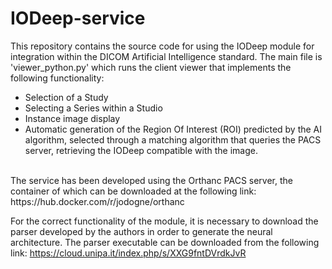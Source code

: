 # IODeep-service

This repository contains the source code for using the IODeep module for integration within the DICOM Artificial Intelligence standard. 
The main file is 'viewer_python.py' which runs the client viewer that implements the following functionality:
- Selection of a Study 
- Selecting a Series within a Studio
- Instance image display 
- Automatic generation of the Region Of Interest (ROI) predicted by the AI algorithm, selected through a matching algorithm that queries the PACS server, retrieving the IODeep compatible with the image. 
<br>
The service has been developed using the Orthanc PACS server, the container of which can be downloaded at the following link: https://hub.docker.com/r/jodogne/orthanc

For the correct functionality of the module, it is necessary to download the parser developed by the authors in order to generate the neural architecture. The parser executable can be downloaded from the following link: https://cloud.unipa.it/index.php/s/XXG9fntDVrdkJvR
